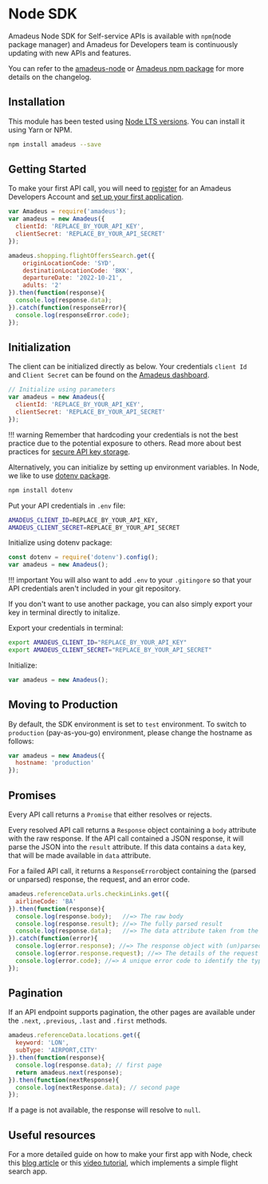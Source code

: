 # Node SDK

Amadeus Node SDK for Self-service APIs is available with `npm`(node package manager) and Amadeus for Developers team is continuously updating with new APIs and features. 

You can refer to the [amadeus-node](https://github.com/amadeus4dev/amadeus-node) or [Amadeus npm package](https://www.npmjs.com/package/amadeus) for more details on the changelog.

## Installation
This module has been tested using [Node LTS versions](https://nodejs.org/en/about/releases/). You can install it using Yarn or NPM.

```sh
npm install amadeus --save
```

## Getting Started

To make your first API call, you will need to [register](https://developers.amadeus.com/register) for an Amadeus Developers Account and [set up your first application](https://developers.amadeus.com/my-apps).

```js
var Amadeus = require('amadeus');
var amadeus = new Amadeus({
  clientId: 'REPLACE_BY_YOUR_API_KEY',
  clientSecret: 'REPLACE_BY_YOUR_API_SECRET'
});

amadeus.shopping.flightOffersSearch.get({
    originLocationCode: 'SYD',
    destinationLocationCode: 'BKK',
    departureDate: '2022-10-21',
    adults: '2'
}).then(function(response){
  console.log(response.data);
}).catch(function(responseError){
  console.log(responseError.code);
});
```

## Initialization

The client can be initialized directly as below. Your credentials `client Id` and `Client Secret` can be found on the [Amadeus dashboard](https://developers.amadeus.com/my-apps).


```js
// Initialize using parameters
var amadeus = new Amadeus({
  clientId: 'REPLACE_BY_YOUR_API_KEY',
  clientSecret: 'REPLACE_BY_YOUR_API_SECRET'
});
```

!!! warning
    Remember that hardcoding your credentials is not the best practice due to the potential exposure to others. Read more about best practices for [secure API key storage](https://developers.amadeus.com/blog/best-practices-api-key-storage).


Alternatively, you can initialize by setting up environment variables. In Node, we like to use [dotenv package](https://www.npmjs.com/package/dotenv). 

```sh
npm install dotenv
```

Put your API credentials in `.env` file:

```sh
AMADEUS_CLIENT_ID=REPLACE_BY_YOUR_API_KEY,
AMADEUS_CLIENT_SECRET=REPLACE_BY_YOUR_API_SECRET
```

Initialize using dotenv package:

```js
const dotenv = require('dotenv').config();
var amadeus = new Amadeus();
```

!!! important
    You will also want to add `.env` to your `.gitingore` so that your API credentials aren't included in your git repository.
    
If you don't want to use another package, you can also simply export your key in terminal directly to initalize.

Export your credentials in terminal:

```sh
export AMADEUS_CLIENT_ID="REPLACE_BY_YOUR_API_KEY"
export AMADEUS_CLIENT_SECRET="REPLACE_BY_YOUR_API_SECRET"

```
Initialize:

```js
var amadeus = new Amadeus();
```

## Moving to Production

By default, the SDK environment is set to `test` environment. To switch to `production` (pay-as-you-go) environment, please change the hostname as follows:

```js
var amadeus = new Amadeus({
  hostname: 'production'
});
```

## Promises

Every API call returns a `Promise` that either resolves or rejects. 

Every resolved API call returns a `Response` object containing a `body` attribute with the raw response. If the API call contained a JSON response, it will parse the JSON into the `result` attribute. If this data contains a `data` key, that will be made available in `data` attribute.

For a failed API call, it returns a `ResponseError`object containing the (parsed or unparsed) response, the request, and an error code.

```js
amadeus.referenceData.urls.checkinLinks.get({
  airlineCode: 'BA'
}).then(function(response){
  console.log(response.body);   //=> The raw body
  console.log(response.result); //=> The fully parsed result
  console.log(response.data);   //=> The data attribute taken from the result
}).catch(function(error){
  console.log(error.response); //=> The response object with (un)parsed data
  console.log(error.response.request); //=> The details of the request made
  console.log(error.code); //=> A unique error code to identify the type of error
});
```

## Pagination

If an API endpoint supports pagination, the other pages are available under the `.next`, `.previous`, `.last` and `.first` methods.

```js
amadeus.referenceData.locations.get({
  keyword: 'LON',
  subType: 'AIRPORT,CITY'
}).then(function(response){
  console.log(response.data); // first page
  return amadeus.next(response);
}).then(function(nextResponse){
  console.log(nextResponse.data); // second page
});
```

If a page is not available, the response will resolve to `null`.

## Useful resources

For a more detailed guide on how to make your first app with Node, check this [blog article](https://developers.amadeus.com/blog/get-started-amadeus-node-sdk) or this [video tutorial](https://www.youtube.com/watch?v=rfkgJLKlI4s&feature=youtu.be), which implements a simple flight search app.
